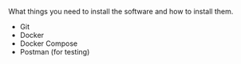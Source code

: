 What things you need to install the software and how to install them.

- Git
- Docker
- Docker Compose
- Postman (for testing)

